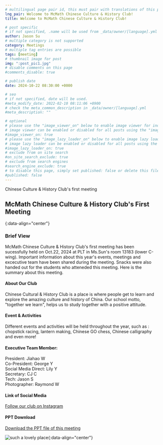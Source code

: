 ```yaml
---
# multilingual page pair id, this must pair with translations of this page. (This name must be unique)
lng_pair: Welcome to McMath Chinese Culture & History Club!
title: Welcome to McMath Chinese Culture & History Club!

# post specific
# if not specified, .name will be used from _data/owner/[language].yml
author: Jason Su
# multiple category is not supported
category: Meetings
# multiple tag entries are possible
tags: [meeting]
# thumbnail image for post
img: ":post_pic1.jpg"
# disable comments on this page
#comments_disable: true

# publish date
date: 2024-10-22 08:30:00 +0000

# seo
# if not specified, date will be used.
#meta_modify_date: 2022-02-10 08:11:06 +0900
# check the meta_common_description in _data/owner/[language].yml
#meta_description: ""

# optional
# please use the "image_viewer_on" below to enable image viewer for individual pages or posts (_posts/ or [language]/_posts folders).
# image viewer can be enabled or disabled for all posts using the "image_viewer_posts: true" setting in _data/conf/main.yml.
#image_viewer_on: true
# please use the "image_lazy_loader_on" below to enable image lazy loader for individual pages or posts (_posts/ or [language]/_posts folders).
# image lazy loader can be enabled or disabled for all posts using the "image_lazy_loader_posts: true" setting in _data/conf/main.yml.
#image_lazy_loader_on: true
# exclude from on site search
#on_site_search_exclude: true
# exclude from search engines
#search_engine_exclude: true
# to disable this page, simply set published: false or delete this file
#published: false
---
```


<!-- outline-start -->

Chinese Culture & History Club's first meeting

<!-- outline-end -->

## McMath Chinese Culture & History Club's First Meeting
{:data-align="center"}

### Brief View
McMath Chinese Culture & History Club's first meeting has been sucessfully held on Oct.22, 2024 at PLT in Ms.Sun's room 13183 (lower C-wing). Important information about this year's events, meetings and excecutive team have been shared during the meeting. Snacks were also handed out for the students who atteneded this meeting. Here is the summary about this meeting.

#### About Our Club
Chinese Cultural & History Club is a place is where people get to learn and explore the amazing culture and history of China. Our school motto, "together we learn", helps us to study together with a positive attitude. 

#### Event & Activities
Different events and activities will be held throughout the year, such as : chopstick racing, lantern making, Chinese GO chess, Chinese calligraphy and even more!

#### Executive Team Member:
President: Jiahao W<br />
Co-President: George Y<br />
Social Media Direct: Lily Y<br />
Secretary: CJ C<br />
Tech: Jason S<br />
Photographer: Raymond W

#### Link of Social Media
<p><a href="https://www.instagram.com/mcmath_chinesecultureclub/?igsh=cHZvdWp2M24yOWtq">Follow our club on Instagram</a></p>

#### PPT Download
<p><a href="https://1drv.ms/p/s!Arf9Tjdo5CE5ipp1UHz44NvO3WOvdw?e=ZVuaUd">Download the PPT file of this meeting</a></p>

![such a lovely place](:post_pic1.jpg){:data-align="center"}
